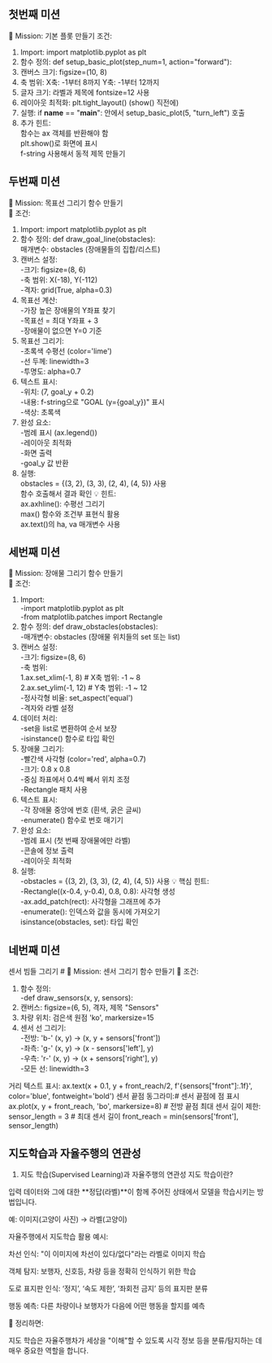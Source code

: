 ## 첫번째 미션
🎯 Mission: 기본 플롯 만들기
조건:
1. Import: import matplotlib.pyplot as plt
2. 함수 정의: def setup_basic_plot(step_num=1, action="forward"):
3. 캔버스 크기: figsize=(10, 8)
4. 축 범위:
  X축: -1부터 8까지
  Y축: -1부터 12까지
5. 글자 크기: 라벨과 제목에 fontsize=12 사용
6. 레이아웃 최적화: plt.tight_layout() (show() 직전에)
7. 실행: if __name__ == "__main__": 안에서 setup_basic_plot(5, "turn_left") 호출
8. 추가 힌트:
  <br>함수는 ax 객체를 반환해야 함
  <br>plt.show()로 화면에 표시
  <br>f-string 사용해서 동적 제목 만들기

## 두번째 미션
📝 Mission: 목표선 그리기 함수 만들기
<br>🎯 조건:
1. Import: import matplotlib.pyplot as plt
2. 함수 정의: def draw_goal_line(obstacles):
    <br>매개변수: obstacles (장애물들의 집합/리스트)
3. 캔버스 설정:
   <br>-크기: figsize=(8, 6)
   <br>-축 범위: X(-18), Y(-112)
   <br>-격자: grid(True, alpha=0.3)
4. 목표선 계산:
  <br>-가장 높은 장애물의 Y좌표 찾기
  <br>-목표선 = 최대 Y좌표 + 3
  <br>-장애물이 없으면 Y=0 기준
5. 목표선 그리기:
  <br>-초록색 수평선 (color='lime')
  <br>-선 두께: linewidth=3
  <br>-투명도: alpha=0.7
6. 텍스트 표시:
  <br>-위치: (7, goal_y + 0.2)
  <br>-내용: f-string으로 "GOAL (y={goal_y})" 표시
  <br>-색상: 초록색
7. 완성 요소:
  <br>-범례 표시 (ax.legend())
  <br>-레이아웃 최적화
  <br>-화면 출력
  <br>-goal_y 값 반환
8. 실행:
  <br>obstacles = {(3, 2), (3, 3), (2, 4), (4, 5)} 사용
  <br>함수 호출해서 결과 확인
💡 힌트:
<br>ax.axhline(): 수평선 그리기
<br>max() 함수와 조건부 표현식 활용
<br>ax.text()의 ha, va 매개변수 사용

## 세번째 미션
📝 Mission: 장애물 그리기 함수 만들기
<br>🎯 조건:
1. Import:
  <br>-import matplotlib.pyplot as plt
  <br>-from matplotlib.patches import Rectangle
2. 함수 정의: def draw_obstacles(obstacles):
  <br> -매개변수: obstacles (장애물 위치들의 set 또는 list)
3. 캔버스 설정:
  <br>-크기: figsize=(8, 6)
  <br>-축 범위:
      <br>  1.ax.set_xlim(-1, 8)   # X축 범위: -1 ~ 8
      <br>  2.ax.set_ylim(-1, 12)  # Y축 범위: -1 ~ 12
  <br>-정사각형 비율: set_aspect('equal')
  <br>-격자와 라벨 설정
4. 데이터 처리:
  <br>-set을 list로 변환하여 순서 보장
  <br>-isinstance() 함수로 타입 확인
5. 장애물 그리기:
  <br>-빨간색 사각형 (color='red', alpha=0.7)
  <br>-크기: 0.8 x 0.8
  <br>-중심 좌표에서 0.4씩 빼서 위치 조정
  <br>-Rectangle 패치 사용
6. 텍스트 표시:
  <br>-각 장애물 중앙에 번호 (흰색, 굵은 글씨)
  <br>-enumerate() 함수로 번호 매기기
7. 완성 요소:
  <br>-범례 표시 (첫 번째 장애물에만 라벨)
  <br>-콘솔에 정보 출력
  <br>-레이아웃 최적화
8. 실행:
  <br>-obstacles = {(3, 2), (3, 3), (2, 4), (4, 5)} 사용
💡 핵심 힌트:
  <br>-Rectangle((x-0.4, y-0.4), 0.8, 0.8): 사각형 생성
  <br>-ax.add_patch(rect): 사각형을 그래프에 추가
  <br>-enumerate(): 인덱스와 값을 동시에 가져오기
<br>isinstance(obstacles, set): 타입 확인

## 네번째 미션
센서 빔들 그리기 # 📝 Mission: 센서 그리기 함수 만들기
🎯 조건:
1. 함수 정의:
  <br>-def draw_sensors(x, y, sensors):
2. 캔버스: figsize=(6, 5), 격자, 제목 "Sensors"
3. 차량 위치: 검은색 원점 'ko', markersize=15
4. 센서 선 그리기:
  <br>-전방: 'b-' (x, y) → (x, y + sensors['front'])
  <br>-좌측: 'g-' (x, y) → (x - sensors['left'], y)
  <br>-우측: 'r-' (x, y) → (x + sensors['right'], y)
  <br>-모든 선: linewidth=3

거리 텍스트 표시:
ax.text(x + 0.1, y + front_reach/2, f'{sensors["front"]:.1f}', color='blue', fontweight='bold')
센서 끝점 동그라미:# 센서 끝점에 점 표시
ax.plot(x, y + front_reach, 'bo', markersize=8) # 전방 끝점
최대 센서 길이 제한:
sensor_length = 3 # 최대 센서 길이 front_reach = min(sensors['front'], sensor_length)


## 지도학습과 자율주행의 연관성
 1. 지도 학습(Supervised Learning)과 자율주행의 연관성
지도 학습이란?

입력 데이터와 그에 대한 **정답(라벨)**이 함께 주어진 상태에서 모델을 학습시키는 방법입니다.

예: 이미지(고양이 사진) → 라벨(고양이)

자율주행에서 지도학습 활용 예시:

차선 인식: "이 이미지에 차선이 있다/없다"라는 라벨로 이미지 학습

객체 탐지: 보행자, 신호등, 차량 등을 정확히 인식하기 위한 학습

도로 표지판 인식: ‘정지’, ‘속도 제한’, ‘좌회전 금지’ 등의 표지판 분류

행동 예측: 다른 차량이나 보행자가 다음에 어떤 행동을 할지를 예측

📌 정리하면:

지도 학습은 자율주행차가 세상을 "이해"할 수 있도록 시각 정보 등을 분류/탐지하는 데 매우 중요한 역할을 합니다.
